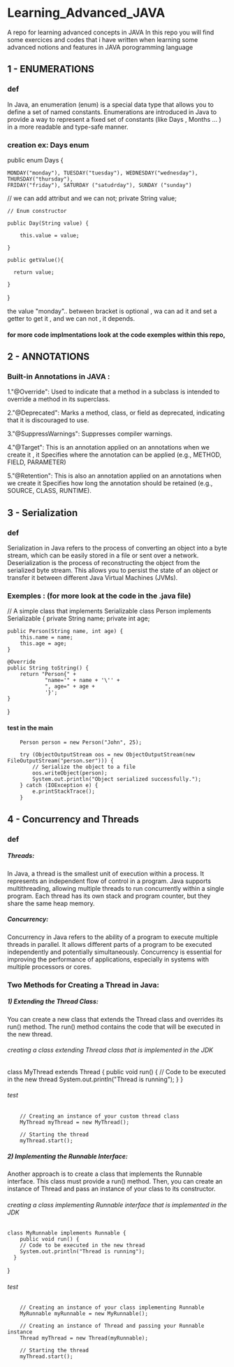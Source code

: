# Learning_Advanced_JAVA
A repo for learning advanced concepts in JAVA 
In this repo you will find some exercices and codes that i have written when learning some advanced notions and features in JAVA porogramming language
## 1 - ENUMERATIONS
 ### def 
 
 In Java, an enumeration (enum) is a special data type that allows you to define a set of named constants. Enumerations are introduced in Java to provide a way to represent a fixed set of constants  (like Days , Months ... ) in a more readable and type-safe manner.
 ### creation ex: Days enum
 public enum Days {
 
    MONDAY("monday"), TUESDAY("tuesday"), WEDNESDAY("wednesday"), THURSDAY("thursday"), 
    FRIDAY("friday"), SATURDAY ("satudrday"), SUNDAY ("sunday")
    
   // we can add attribut and we can not; 
    private String value;

    
    // Enum constructor
    
    public Day(String value) {
    
        this.value = value;
        
    }
    
    public getValue(){
    
      return value;
      
    } 
    
}


the value "monday".. between bracket is optional , wa can ad it and set a getter to get it , and we can not , it depends.


#### for more code implmentations look at the code exemples within this repo,
 
## 2 - ANNOTATIONS
### Built-in Annotations in JAVA :

1."@Override":
Used to indicate that a method in a subclass is intended to override a method in its superclass.

2."@Deprecated":
Marks a method, class, or field as deprecated, indicating that it is discouraged to use.

3."@SuppressWarnings":
Suppresses compiler warnings.

4."@Target":
This is an annotation applied on an annotations when we create it , it  Specifies where the annotation can be applied (e.g., METHOD, FIELD, PARAMETER)

5."@Retention":
This is also an annotation applied on an annotations when we create it Specifies how long the annotation should be retained (e.g., SOURCE, CLASS, RUNTIME).
## 3 - Serialization 
### def
Serialization in Java refers to the process of converting an object into a byte stream, which can be easily stored in a file or sent over a network. Deserialization is the process of reconstructing the object from the serialized byte stream. This allows you to persist the state of an object or transfer it between different Java Virtual Machines (JVMs).
### Exemples : (for more look at the code in the .java file) 


// A simple class that implements Serializable
class Person implements Serializable {
    private String name;
    private int age;

    public Person(String name, int age) {
        this.name = name;
        this.age = age;
    }

    @Override
    public String toString() {
        return "Person{" +
                "name='" + name + '\'' +
                ", age=" + age +
                '}';
    }
}
#### test in the main
        Person person = new Person("John", 25);

        try (ObjectOutputStream oos = new ObjectOutputStream(new FileOutputStream("person.ser"))) {
            // Serialize the object to a file
            oos.writeObject(person);
            System.out.println("Object serialized successfully.");
        } catch (IOException e) {
            e.printStackTrace();
        }
 ## 4 - Concurrency and Threads
 ### def
 ##### Threads:
In Java, a thread is the smallest unit of execution within a process. It represents an independent flow of control in a program. Java supports multithreading, allowing multiple threads to run concurrently within a single program. Each thread has its own stack and program counter, but they share the same heap memory.

##### Concurrency:
Concurrency in Java refers to the ability of a program to execute multiple threads in parallel. It allows different parts of a program to be executed independently and potentially simultaneously. Concurrency is essential for improving the performance of applications, especially in systems with multiple processors or cores.

### Two Methods for Creating a Thread in Java:
##### 1) Extending the Thread Class:
You can create a new class that extends the Thread class and overrides its run() method. The run() method contains the code that will be executed in the new thread.
###### creating a class extending Thread class that is implemented in the JDK 
class MyThread extends Thread {
    public void run() {
        // Code to be executed in the new thread
        System.out.println("Thread is running");
    }
}

###### test 
        // Creating an instance of your custom thread class
        MyThread myThread = new MyThread();

        // Starting the thread
        myThread.start();
 ##### 2) Implementing the Runnable Interface:
Another approach is to create a class that implements the Runnable interface. This class must provide a run() method. Then, you can create an instance of Thread and pass an instance of your class to its constructor. 
###### creating a class implementing  Runnable interface that is implemented in the JDK 

    class MyRunnable implements Runnable {
        public void run() {
        // Code to be executed in the new thread
        System.out.println("Thread is running");
      }
   }

###### test 
        // Creating an instance of your class implementing Runnable
        MyRunnable myRunnable = new MyRunnable();

        // Creating an instance of Thread and passing your Runnable instance
        Thread myThread = new Thread(myRunnable);

        // Starting the thread
        myThread.start();
 

